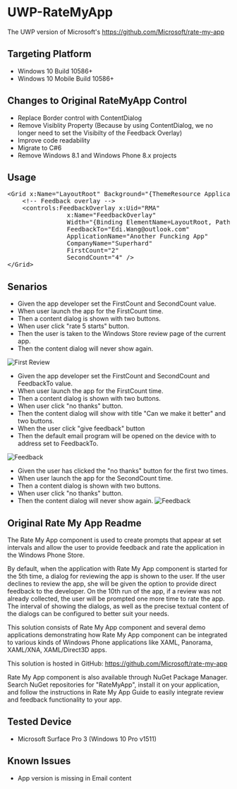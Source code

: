 # UWP-RateMyApp

The UWP version of Microsoft's https://github.com/Microsoft/rate-my-app

Targeting Platform
------------
- Windows 10 Build 10586+
- Windows 10 Mobile Build 10586+

Changes to Original RateMyApp Control
------------
- Replace Border control with ContentDialog
- Remove Visiblity Property (Because by using ContentDialog, we no longer need to set the Visibilty of the Feedback Overlay)
- Improve code readability
- Migrate to C#6
- Remove Windows 8.1 and Windows Phone 8.x projects

Usage
-----------
<pre>
&lt;Grid x:Name=&quot;LayoutRoot&quot; Background=&quot;{ThemeResource ApplicationPageBackgroundThemeBrush}&quot;&gt;
    &lt;!-- Feedback overlay --&gt;
    &lt;controls:FeedbackOverlay x:Uid=&quot;RMA&quot; 
                x:Name=&quot;FeedbackOverlay&quot;
                Width=&quot;{Binding ElementName=LayoutRoot, Path=Width}&quot;
                FeedbackTo=&quot;Edi.Wang@outlook.com&quot;
                ApplicationName=&quot;Another Funcking App&quot;
                CompanyName=&quot;Superhard&quot;
                FirstCount=&quot;2&quot;
                SecondCount=&quot;4&quot; /&gt;
&lt;/Grid&gt;
</pre>

Senarios
-----------
- Given the app developer set the FirstCount and SecondCount value.
- When user launch the app for the FirstCount time.
- Then a content dialog is shown with two buttons.
- When user click "rate 5 starts" button.
- Then the user is taken to the Windows Store review page of the current app.
- Then the content dialog will never show again.

![First Review](https://raw.githubusercontent.com/EdiWang/UWP-RateMyApp/master/screenshots/screenshot2.png)

- Given the app developer set the FirstCount and SecondCount and FeedbackTo value.
- When user launch the app for the FirstCount time.
- Then a content dialog is shown with two buttons.
- When user click "no thanks" button.
- Then the content dialog will show with title "Can we make it better" and two buttons.
- When the user click "give feedback" button
- Then the default email program will be opened on the device with to address set to FeedbackTo.

![Feedback](https://raw.githubusercontent.com/EdiWang/UWP-RateMyApp/master/screenshots/screenshot1.png)

- Given the user has clicked the "no thanks" button for the first two times.
- When user launch the app for the SecondCount time.
- Then a content dialog is shown with two buttons.
- When user click "no thanks" button.
- Then the content dialog will never show again.
![Feedback](https://raw.githubusercontent.com/EdiWang/UWP-RateMyApp/master/screenshots/screenshot3.png)

Original Rate My App Readme
------------

The Rate My App component is used to create prompts that appear at set intervals
and allow the user to provide feedback and rate the application in the Windows
Phone Store.

By default, when the application with Rate My App component is started for the
5th time, a dialog for reviewing the app is shown to the user. If the user
declines to review the app, she will be given the option to provide direct
feedback to the developer. On the 10th run of the app, if a review was not
already collected, the user will be prompted one more time to rate the app. The
interval of showing the dialogs, as well as the precise textual content of the
dialogs can be configured to better suit your needs.

This solution consists of Rate My App component and several demo applications
demonstrating how Rate My App component can be integrated to various kinds of
Windows Phone applications like XAML, Panorama, XAML/XNA, XAML/Direct3D apps.

This solution is hosted in GitHub:
https://github.com/Microsoft/rate-my-app

Rate My App component is also available through NuGet Package Manager. Search
NuGet repositories for "RateMyApp", install it on your application, and follow
the instructions in Rate My App Guide to easily integrate review and feedback
functionality to your app. 

Tested Device
------------
- Microsoft Surface Pro 3 (Windows 10 Pro v1511)

Known Issues
------------
- App version is missing in Email content 